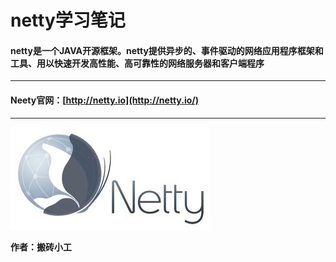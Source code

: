 # netty学习笔记

####       netty是一个JAVA开源框架。netty提供异步的、事件驱动的网络应用程序框架和工具、用以快速开发高性能、高可靠性的网络服务器和客户端程序

---

#### Neety官网：[http://netty.io](http://netty.io/)

---

![](/assets/u=890957247,1113523028&fm=27&gp=0.jpg)

**作者：搬砖小工**

